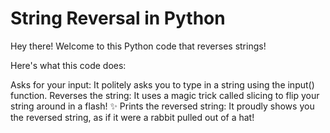 # String Reversal in Python

Hey there!  Welcome to this Python code that reverses strings!

Here's what this code does:

Asks for your input: It politely asks you to type in a string using the input() function.
Reverses the string: It uses a magic trick called slicing to flip your string around in a flash! ✨
Prints the reversed string: It proudly shows you the reversed string, as if it were a rabbit pulled out of a hat!
